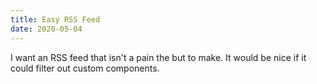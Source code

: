 ```yaml
---
title: Easy RSS Feed
date: 2020-05-04
---
```


I want an RSS feed that isn't a pain the but to make. It would be nice if it could filter out custom components.